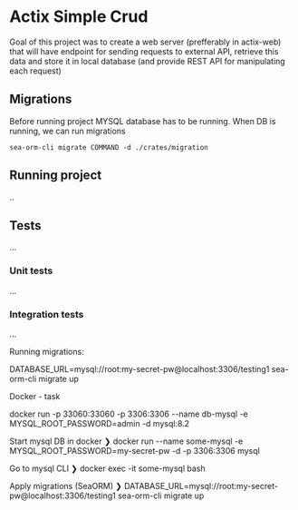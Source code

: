 # Actix Simple Crud

Goal of this project was to create a web server (prefferably in actix-web)
that will have endpoint for sending requests to external API, retrieve this data
and store it in local database (and provide REST API for manipulating each request)

## Migrations

Before running project MYSQL database has to be running.
When DB is running, we can run migrations

```shell
sea-orm-cli migrate COMMAND -d ./crates/migration
```

## Running project

..

## Tests

...

### Unit tests

...

### Integration tests

...

Running migrations:

DATABASE_URL=mysql://root:my-secret-pw@localhost:3306/testing1 sea-orm-cli migrate up

Docker - task

docker run -p 33060:33060 -p 3306:3306 --name db-mysql -e MYSQL_ROOT_PASSWORD=admin -d mysql:8.2

Start mysql DB in docker
❯ docker run --name some-mysql -e MYSQL_ROOT_PASSWORD=my-secret-pw -d -p 3306:3306 mysql

Go to mysql CLI
❯ docker exec -it some-mysql bash

Apply migrations (SeaORM)
❯ DATABASE_URL=mysql://root:my-secret-pw@localhost:3306/testing1 sea-orm-cli migrate up
